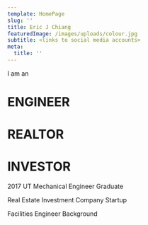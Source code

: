 ```yaml
---
template: HomePage
slug: ''
title: Eric J Chiang
featuredImage: /images/uploads/colour.jpg
subtitle: <links to social media accounts>
meta:
  title: ''
---
```

I am an

# ENGINEER

# REALTOR

# INVESTOR

2017 UT Mechanical Engineer Graduate

Real Estate Investment Company Startup

Facilities Engineer Background
